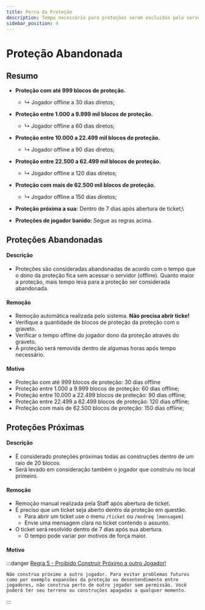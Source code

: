 ```yaml
---
title: Perca da Proteção
description: Tempo necessário para proteções serem excluidas pelo server.
sidebar_position: 4
---
```


# Proteção Abandonada

## Resumo

* **Proteção com até 999 blocos de proteção.**
  * ↳ Jogador offline a 30 dias diretos;

* **Proteção entre 1.000 a 9.999 mil blocos de proteção.**
  * ↳ Jogador offline a 60 dias diretos;

*   **Proteção entre 10.000 a 22.499 mil blocos de proteção.**
    * ↳ Jogador offline a 90 dias diretos;

*   **Proteção entre 22.500 a 62.499 mil blocos de proteção.**
    * ↳ Jogador offline a 120 dias diretos;

*   **Proteção com mais de 62.500 mil blocos de proteção.**
    * ↳ Jogador offline a 150 dias diretos;

* **Proteção próxima a sua:** Dentro de 7 dias após abertura de ticket;\

* **Proteções de jogador banido:** Segue as regras acima.

## Proteções Abandonadas

#### Descrição
* Proteções são consideradas abandonadas de acordo com o tempo que o dono da proteção fica sem acessar o servidor (offline). Quanto maior a proteção, mais tempo leva para a proteção ser considerada abandonada.

#### Remoção
* Remoção automática realizada pelo sistema. **Não precisa abrir ticke!**
* Verifique a quantidade de blocos de proteção da proteção com o graveto.
* Verificar o tempo offline do jogador dono da proteção através do graveto.
* A proteção será removida dentro de algumas horas após tempo necessário.

#### **Motivo**
* Proteção com até 999 blocos de proteção: 30 dias offline
* Proteção entre 1.000 a 9.999 blocos de proteção: 60 dias offline;
* Proteção entre 10.000 a 22.499 blocos de proteção: 90 dias offline;
* Proteção entre 22.499 a 62.499 blocos de proteção: 120 dias offline;
* Proteção com mais de 62.500 blocos de proteção: 150 dias offline;

## Proteções Próximas

#### Descrição
* É considerado proteções próximas todas as construções dentro de um raio de 20 blocos.
* Será levado em consideração também o jogador que construiu no local primeiro.

#### Remoção
* Remoção manual realizada pela Staff após abertura de ticket.
* É preciso que um ticket seja aberto dentro da proteção em questão.
  * Para abrir um ticket use o menu `/ticket` ou `/modreq [mensagem]`
  * Envie uma mensagem clara no ticket contendo o assunto.
* O ticket será resolvido dentro de 7 dias após sua abertura.
  * O tempo pode variar por motivos de força maior.

#### **Motivo**
:::danger [Regra 5 - Proibido Construir Próximo a outro Jogador!](./regras.md)
```
Não construa próximo a outro jogador. Para evitar problemas futuros como por exemplo expansões da proteção ou desentendimento entre jogadores, não construa perto de outro jogador sem permissão. Você poderá ter seu terreno ou construções apagadas a qualquer momento.
```
:::
